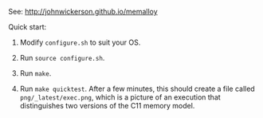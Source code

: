 See: http://johnwickerson.github.io/memalloy


Quick start:

1. Modify `configure.sh` to suit your OS.

2. Run `source configure.sh`.

3. Run `make`.

4. Run `make quicktest`. After a few minutes, this should create a
   file called `png/_latest/exec.png`, which is a picture of an
   execution that distinguishes two versions of the C11 memory model.
